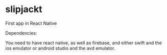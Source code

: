 # slipjackt
First app in React Native

Dependencies:

You need to have react native, as well as firebase, and either swift and the ios emulator or android studio and the avd emulator.

